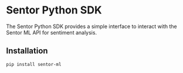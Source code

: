# Sentor Python SDK

The Sentor Python SDK provides a simple interface to interact with the Sentor ML API for sentiment analysis.

## Installation

```bash
pip install sentor-ml